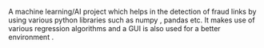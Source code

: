 A machine learning/AI project which helps in the detection of fraud links by using various python libraries such as numpy , pandas etc. 
It makes use of various regression algorithms and a GUI is also used for a better environment .
